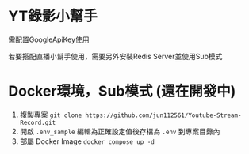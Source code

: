 # YT錄影小幫手

需配置GoogleApiKey使用

若要搭配直播小幫手使用，需要另外安裝Redis Server並使用Sub模式

# Docker環境，Sub模式 (還在開發中)
1. 複製專案 `git clone https://github.com/jun112561/Youtube-Stream-Record.git`
2. 開啟 `.env_sample` 編輯為正確設定值後存檔為 `.env` 到專案目錄內
3. 部屬 Docker Image `docker compose up -d`